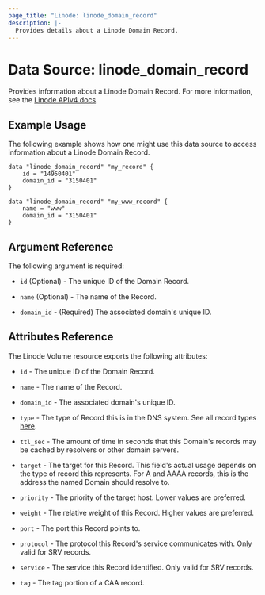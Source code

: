 ```yaml
---
page_title: "Linode: linode_domain_record"
description: |-
  Provides details about a Linode Domain Record.
---
```


# Data Source: linode_domain_record

Provides information about a Linode Domain Record.
For more information, see the [Linode APIv4 docs](https://techdocs.akamai.com/linode-api/reference/get-domain-record).

## Example Usage

The following example shows how one might use this data source to access information about a Linode Domain Record.

```hcl
data "linode_domain_record" "my_record" {
    id = "14950401"
    domain_id = "3150401"
}

data "linode_domain_record" "my_www_record" {
    name = "www"
    domain_id = "3150401"
}
```

## Argument Reference

The following argument is required:

- `id` (Optional) - The unique ID of the Domain Record.

- `name` (Optional) - The name of the Record.

- `domain_id` - (Required) The associated domain's unique ID.

## Attributes Reference

The Linode Volume resource exports the following attributes:

- `id` - The unique ID of the Domain Record.

- `name` - The name of the Record.

- `domain_id` - The associated domain's unique ID.

- `type` - The type of Record this is in the DNS system. See all record types [here](https://techdocs.akamai.com/linode-api/reference/get-domain-record).

- `ttl_sec` - The amount of time in seconds that this Domain's records may be cached by resolvers or other domain servers.

- `target` - The target for this Record. This field's actual usage depends on the type of record this represents. For A and AAAA records, this is the address the named Domain should resolve to.

- `priority` - The priority of the target host. Lower values are preferred.

- `weight` - The relative weight of this Record. Higher values are preferred.

- `port` - The port this Record points to.

- `protocol` - The protocol this Record's service communicates with. Only valid for SRV records.

- `service` - The service this Record identified. Only valid for SRV records.

- `tag` - The tag portion of a CAA record.
